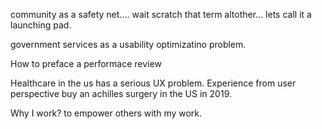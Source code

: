 community as a safety net.... wait scratch that term altother... lets call it a launching pad. 

government services as a usability optimizatino problem.

How to preface a performace review

Healthcare in the us has a serious UX problem. Experience from user perspective buy an achilles surgery in the US in 2019.

Why I work? to empower others with my work.
